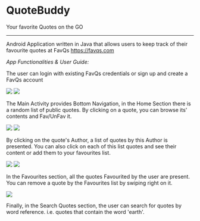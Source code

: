# QuoteBuddy
Your favorite Quotes on the GO

---
Android Application written in Java that allows users to keep track of their favourite quotes at FavQs 
https://favqs.com



*App Functionalities & User Guide:*

The user can login with existing FavQs credentials or sign up and create a FavQs account

![](images/Screenshot_2019-11-12-17-51-33-702com.nikoarap.favqsapp.png)
![](images/Screenshot_2019-11-12-17-51-37-288_com.nikoarap.favqsapp.png)

 
The Main Activity provides Bottom Navigation, in the Home Section there is a random list of public quotes.
By clicking on a quote, you can browse its' contents and Fav/UnFav it.

![](images/Screenshot_2019-11-12-17-51-57-114_com.nikoarap.favqsapp.png)
![](images/Screenshot_2019-11-12-17-53-03-744_com.nikoarap.favqsapp.png)


By clicking on the quote's Author, a list of quotes by this Author is presented.
You can also click on each of this list quotes and see their content or add them to your favourites list.

![](images/Screenshot_2019-11-12-17-53-10-867_com.nikoarap.favqsapp.png)
![](images/Screenshot_2019-11-12-17-53-32-504_com.nikoarap.favqsapp.png)


In the Favourites section, all the quotes Favourited by the user are present.
You can remove a quote by the Favourites list by swiping right on it.

![](images/Screenshot_2019-11-12-17-54-54-579_com.nikoarap.favqsapp.png)

Finally, in the Search Quotes section, the user can search for quotes by word reference. i.e. quotes that contain the word 'earth'.
